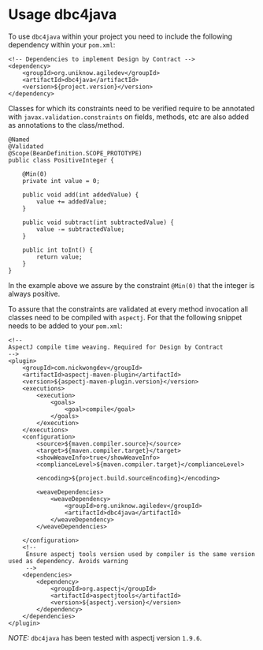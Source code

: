 # Usage dbc4java

To use `dbc4java` within your project you need to include the following dependency within your `pom.xml`:

    <!-- Dependencies to implement Design by Contract -->
    <dependency>
        <groupId>org.uniknow.agiledev</groupId>
        <artifactId>dbc4java</artifactId>
        <version>${project.version}</version>
    </dependency>

Classes for which its constraints need to be verified require to be annotated with `javax.validation.constraints` on fields, methods, etc are also added as annotations to the class/method.

    @Named
    @Validated
    @Scope(BeanDefinition.SCOPE_PROTOTYPE)
    public class PositiveInteger {

        @Min(0)
        private int value = 0;

        public void add(int addedValue) {
            value += addedValue;
        }

        public void subtract(int subtractedValue) {
            value -= subtractedValue;
        }

        public int toInt() {
            return value;
        }
    }

In the example above we assure by the constraint `@Min(0)` that the integer is always positive.

To assure that the constraints are validated at every method invocation all classes need to be compiled with `aspectj`. For that the following snippet needs to be added to your `pom.xml`:

    <!--
    AspectJ compile time weaving. Required for Design by Contract
    -->
    <plugin>
        <groupId>com.nickwongdev</groupId>
        <artifactId>aspectj-maven-plugin</artifactId>
        <version>${aspectj-maven-plugin.version}</version>
        <executions>
            <execution>
                <goals>
                    <goal>compile</goal>
                </goals>
            </execution>
        </executions>
        <configuration>
            <source>${maven.compiler.source}</source>
            <target>${maven.compiler.target}</target>
            <showWeaveInfo>true</showWeaveInfo>
            <complianceLevel>${maven.compiler.target}</complianceLevel>

            <encoding>${project.build.sourceEncoding}</encoding>

            <weaveDependencies>
                <weaveDependency>
                    <groupId>org.uniknow.agiledev</groupId>
                    <artifactId>dbc4java</artifactId>
                </weaveDependency>
            </weaveDependencies>

        </configuration>
        <!--
         Ensure aspectj tools version used by compiler is the same version used as dependency. Avoids warning
         -->
        <dependencies>
            <dependency>
                <groupId>org.aspectj</groupId>
                <artifactId>aspectjtools</artifactId>
                <version>${aspectj.version}</version>
            </dependency>
        </dependencies>
    </plugin>

*NOTE:* `dbc4java` has been tested with aspectj version `1.9.6`.
